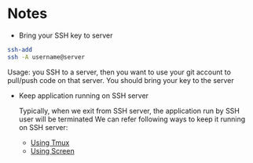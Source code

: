 <h1>Notes</h1>

- Bring your SSH key to server
```bash
ssh-add
ssh -A username@server
```

Usage: you SSH to a server, then you want to use your git account to pull/push code on that server.
You should bring your key to the server

- Keep application running on SSH server

  Typically, when we exit from SSH server, the application run by SSH user will be terminated
  We can refer following ways to keep it running on SSH server:
  - [Using Tmux](https://linuxize.com/post/getting-started-with-tmux/)
  - [Using Screen](https://linuxize.com/post/how-to-use-linux-screen/)
